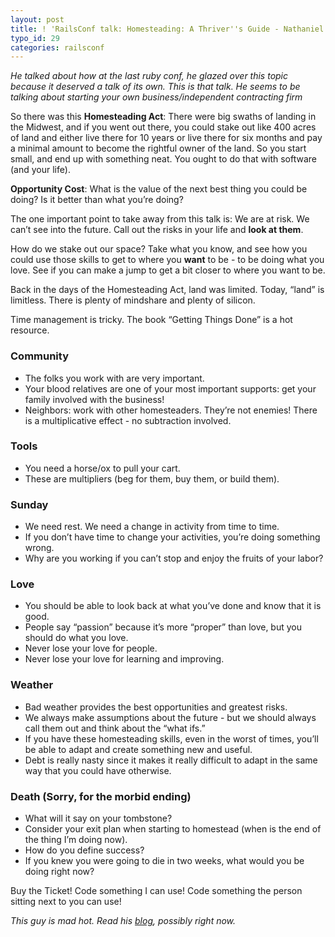 ```yaml
---
layout: post
title: ! 'RailsConf talk: Homesteading: A Thriver''s Guide - Nathaniel Talbott'
typo_id: 29
categories: railsconf
---
```

*He talked about how at the last ruby conf, he glazed over this topic because it deserved a talk of its own. This is that talk. He seems to be talking about starting your own business/independent contracting firm*

So there was this **Homesteading Act**: There were big swaths of landing in the Midwest, and if you went out there, you could stake out like 400 acres of land and either live there for 10 years or live there for six months and pay a minimal amount to become the rightful owner of the land. So you start small, and end up with something neat. You ought to do that with software (and your life).

**Opportunity Cost**: What is the value of the next best thing you could be doing? Is it better than what you’re doing?

The one important point to take away from this talk is: We are at risk. We can’t see into the future. Call out the risks in your life and **look at them**.

How do we stake out our space? Take what you know, and see how you could use those skills to get to where you **want** to be - to be doing what you love. See if you can make a jump to get a bit closer to where you want to be.

Back in the days of the Homesteading Act, land was limited. Today, “land” is limitless. There is plenty of mindshare and plenty of silicon.

Time management is tricky. The book “Getting Things Done” is a hot resource.

### Community

-   The folks you work with are very important.
-   Your blood relatives are one of your most important supports: get your family involved with the business!
-   Neighbors: work with other homesteaders. They’re not enemies! There is a multiplicative effect - no subtraction involved.

### Tools

-   You need a horse/ox to pull your cart.
-   These are multipliers (beg for them, buy them, or build them).

### Sunday

-   We need rest. We need a change in activity from time to time.
-   If you don’t have time to change your activities, you’re doing something wrong.
-   Why are you working if you can’t stop and enjoy the fruits of your labor?

### Love

-   You should be able to look back at what you’ve done and know that it is good.
-   People say “passion” because it’s more “proper” than love, but you should do what you love.
-   Never lose your love for people.
-   Never lose your love for learning and improving.

### Weather

-   Bad weather provides the best opportunities and greatest risks.
-   We always make assumptions about the future - but we should always call them out and think about the “what ifs.”
-   If you have these homesteading skills, even in the worst of times, you’ll be able to adapt and create something new and useful.
-   Debt is really nasty since it makes it really difficult to adapt in the same way that you could have otherwise.

### Death (Sorry, for the morbid ending)

-   What will it say on your tombstone?
-   Consider your exit plan when starting to homestead (when is the end of the thing I’m doing now).
-   How do you define success?
-   If you knew you were going to die in two weeks, what would you be doing right now?

Buy the Ticket! Code something I can use! Code something the person sitting next to you can use!

*This guy is mad hot. Read his [blog](http://blog.talbott.ws), possibly right now.*

